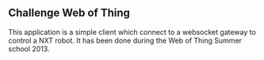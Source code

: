 Challenge Web of Thing
----------------------

This application is a simple client which connect to a websocket gateway to control a NXT robot.
It has been done during the Web of Thing Summer school 2013.